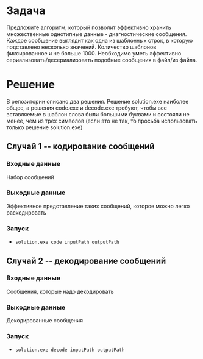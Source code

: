 # Задача
Предложите алгоритм, который позволит эффективно хранить множественные однотипные данные - диагностические сообщения. Каждое сообщение выглядит как одна из шаблонных строк, в которую подставлено несколько значений. Количество шаблонов фиксированное и не больше 1000. 
Необходимо уметь эффективно сериализовать/десериализовать подобные сообщения в файл/из файла.

# Решение
В репозитории описано два решения. Решение solution.exe наиболее общее, а решения code.exe и decode.exe требуют, чтобы все вставляемые в шаблон слова были большими буквами и состояли не менее, чем из трех символов (если это не так, то просьба использовать только решение solution.exe)

## Случай 1 -- кодирование сообщений

### Входные данные
Набор сообщений

### Выходные данные
Эффективное представление таких сообщений, которое можно легко раскодировать

### Запуск

- `solution.exe code inputPath outputPath`

## Случай 2 -- декодирование сообщений

### Входные данные
Сообщения, которые надо декодировать

### Выходные данные
Декодированные сообщения

### Запуск

- `solution.exe decode inputPath outputPath`
